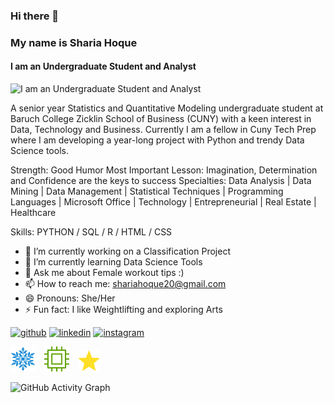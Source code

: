 ### Hi there 👋



### My name is Sharia Hoque 
#### I am an Undergraduate Student and Analyst 
![I am an Undergraduate Student and Analyst ](https://collectivedesignagency.com/wp-content/uploads/2021/11/1547069680_Gif-Hacker.gif)

A senior year Statistics and Quantitative Modeling undergraduate student at Baruch College Zicklin School of Business (CUNY) with a keen interest in Data, Technology and Business. Currently I am a fellow in Cuny Tech Prep where I am developing a year-long project with Python and trendy Data Science tools. 

Strength: Good Humor 
Most Important Lesson: Imagination, Determination and Confidence are the keys to success
Specialties: Data Analysis | Data Mining | Data Management | Statistical Techniques | Programming Languages | Microsoft Office | Technology | Entrepreneurial | Real Estate | Healthcare

Skills: PYTHON / SQL / R / HTML / CSS

- 🔭 I’m currently working on a Classification Project 
- 🌱 I’m currently learning Data Science Tools 
- 💬 Ask me about Female workout tips :) 
- 📫 How to reach me: shariahoque20@gmail.com 
- 😄 Pronouns: She/Her 
- ⚡ Fun fact: I like Weightlifting and exploring Arts 


[<img src='https://cdn.jsdelivr.net/npm/simple-icons@3.0.1/icons/github.svg' alt='github' height='40'>](https://github.com/shariahoque01)  [<img src='https://cdn.jsdelivr.net/npm/simple-icons@3.0.1/icons/linkedin.svg' alt='linkedin' height='40'>](https://www.linkedin.com/in/https://www.linkedin.com/in/sharia-hoque//)  [<img src='https://cdn.jsdelivr.net/npm/simple-icons@3.0.1/icons/instagram.svg' alt='instagram' height='40'>](https://www.instagram.com/lil_hoque/)  

<a href='https://archiveprogram.github.com/'><img src='https://raw.githubusercontent.com/acervenky/animated-github-badges/master/assets/acbadge.gif' width='40' height='40'></a> <a href='https://docs.github.com/en/developers'><img src='https://raw.githubusercontent.com/acervenky/animated-github-badges/master/assets/devbadge.gif' width='40' height='40'></a> <a href='https://stars.github.com/'><img src='https://raw.githubusercontent.com/acervenky/animated-github-badges/master/assets/starbadge.gif' width='35' height='35'></a> 

![GitHub Activity Graph](https://activity-graph.herokuapp.com/graph?username=shariahoque01)  




